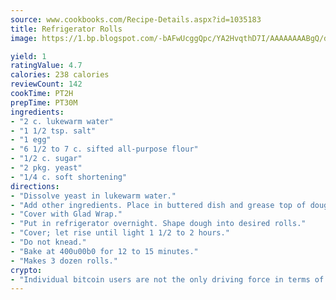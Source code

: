 ```yaml
---
source: www.cookbooks.com/Recipe-Details.aspx?id=1035183
title: Refrigerator Rolls
image: https://1.bp.blogspot.com/-bAFwUcggQpc/YA2HvqthD7I/AAAAAAAABgQ/dGGityjUeSk5WIgvhJroHVt7XYoXF2qygCLcBGAsYHQ/s320/10.png

yield: 1
ratingValue: 4.7
calories: 238 calories
reviewCount: 142
cookTime: PT2H
prepTime: PT30M
ingredients:
- "2 c. lukewarm water"
- "1 1/2 tsp. salt"
- "1 egg"
- "6 1/2 to 7 c. sifted all-purpose flour"
- "1/2 c. sugar"
- "2 pkg. yeast"
- "1/4 c. soft shortening"
directions:
- "Dissolve yeast in lukewarm water."
- "Add other ingredients. Place in buttered dish and grease top of dough with softened butter."
- "Cover with Glad Wrap."
- "Put in refrigerator overnight. Shape dough into desired rolls."
- "Cover; let rise until light 1 1/2 to 2 hours."
- "Do not knead."
- "Bake at 400u00b0 for 12 to 15 minutes."
- "Makes 3 dozen rolls."
crypto:
- "Individual bitcoin users are not the only driving force in terms of securing the bitcoin network."
---
```


